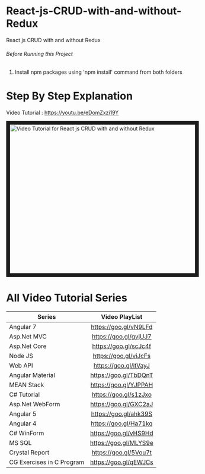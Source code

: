 # React-js-CRUD-with-and-without-Redux
React js CRUD with and without Redux

###### Before Running this Project
 1. Install npm packages using 'npm install' command from both folders

 # Step By Step Explanation

 Video Tutorial : https://youtu.be/eDomZxzi19Y
 

 
 <a href="http://www.youtube.com/watch?feature=player_embedded&v=eDomZxzi19Y
" target="_blank"><img src="http://img.youtube.com/vi/eDomZxzi19Y/0.jpg" 
alt="Video Tutorial for React js CRUD with and without Redux" width="500" height="400" border="10" /></a>


# All Video Tutorial Series
| Series        | Video PlayList          |
| ------------- |:-------------:|
| Angular 7|https://goo.gl/vN9LFd  |
| Asp.Net MVC|https://goo.gl/gvjUJ7  |
| Asp.Net Core|https://goo.gl/scJc4f  |
| Node JS|https://goo.gl/viJcFs  |
| Web API|https://goo.gl/itVayJ  |
| Angular Material|https://goo.gl/TbDQnT  |
| MEAN Stack|https://goo.gl/YJPPAH  |
| C# Tutorial|https://goo.gl/s1zJxo  |
| Asp.Net WebForm|https://goo.gl/GXC2aJ  |
| Angular 5|https://goo.gl/ahk39S  |
| Angular 4|https://goo.gl/Ha71kq  |
| C# WinForm|https://goo.gl/vHS9Hd  |
| MS SQL|https://goo.gl/MLYS9e  |
| Crystal Report|https://goo.gl/5Vou7t  |
| CG Exercises in C Program|https://goo.gl/qEWJCs  |
